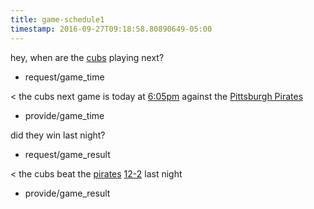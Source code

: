 ```yaml
---
title: game-schedule1
timestamp: 2016-09-27T09:18:58.80890649-05:00
---
```


hey, when are the [cubs](team) playing next?
* request/game_time

< the cubs next game is today at [6:05pm](time/game) against the [Pittsburgh Pirates](team#opponent)
* provide/game_time

did they win last night?
* request/game_result

< the cubs beat the [pirates](team#opponent) [12-2](game_score) last night
* provide/game_result
